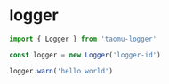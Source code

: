 # logger

```ts
import { Logger } from 'taomu-logger'

const logger = new Logger('logger-id')

logger.warn('hello world')
```
